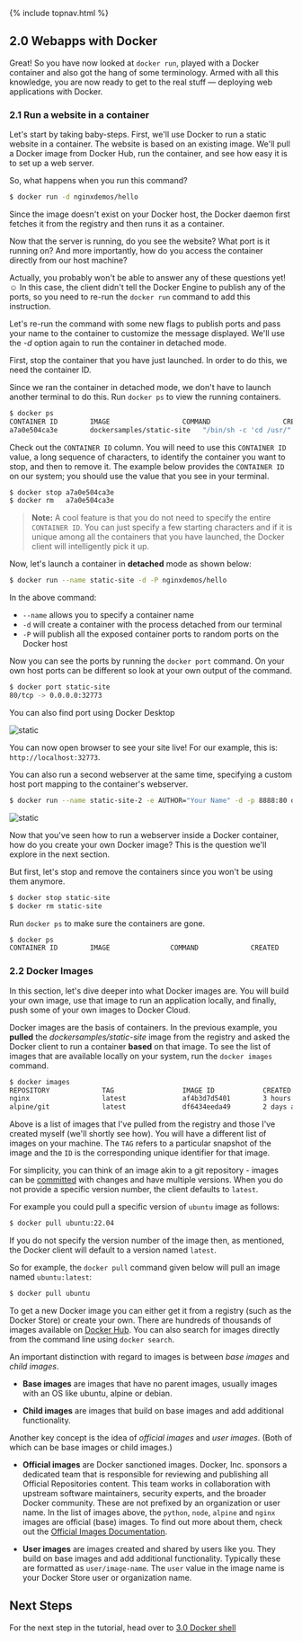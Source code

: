 {% include topnav.html %}

## 2.0 Webapps with Docker
Great! So you have now looked at `docker run`, played with a Docker container and also got the hang of some terminology. Armed with all this knowledge, you are now ready to get to the real stuff &#8212; deploying web applications with Docker.

### 2.1 Run a website in a container

Let's start by taking baby-steps. First, we'll use Docker to run a static website in a container. The website is based on an existing image. We'll pull a Docker image from Docker Hub, run the container, and see how easy it is to set up a web server.


So, what happens when you run this command?


```bash
$ docker run -d nginxdemos/hello
```

Since the image doesn't exist on your Docker host, the Docker daemon first fetches it from the registry and then runs it as a container.

Now that the server is running, do you see the website? What port is it running on? And more importantly, how do you access the container directly from our host machine?

Actually, you probably won't be able to answer any of these questions yet! &#9786; In this case, the client didn't tell the Docker Engine to publish any of the ports, so you need to re-run the `docker run` command to add this instruction.

Let's re-run the command with some new flags to publish ports and pass your name to the container to customize the message displayed. We'll use the *-d* option again to run the container in detached mode.

First, stop the container that you have just launched. In order to do this, we need the container ID.

Since we ran the container in detached mode, we don't have to launch another terminal to do this. Run `docker ps` to view the running containers.

```bash
$ docker ps
CONTAINER ID        IMAGE                  COMMAND                  CREATED             STATUS              PORTS               NAMES
a7a0e504ca3e        dockersamples/static-site   "/bin/sh -c 'cd /usr/"   28 seconds ago      Up 26 seconds       80/tcp, 443/tcp     stupefied_mahavira
```

Check out the `CONTAINER ID` column. You will need to use this `CONTAINER ID` value, a long sequence of characters, to identify the container you want to stop, and then to remove it. The example below provides the `CONTAINER ID` on our system; you should use the value that you see in your terminal.

```bash
$ docker stop a7a0e504ca3e
$ docker rm   a7a0e504ca3e
```

>**Note:** A cool feature is that you do not need to specify the entire `CONTAINER ID`. You can just specify a few starting characters and if it is unique among all the containers that you have launched, the Docker client will intelligently pick it up.

Now, let's launch a container in **detached** mode as shown below:

```bash
$ docker run --name static-site -d -P nginxdemos/hello
```

In the above command:

* `--name` allows you to specify a container name 
* `-d` will create a container with the process detached from our terminal
* `-P` will publish all the exposed container ports to random ports on the Docker host



Now you can see the ports by running the `docker port` command. On your own host ports can be different so look at your own output of the command. 

```bash
$ docker port static-site
80/tcp -> 0.0.0.0:32773
```

You can also find port using Docker Desktop 


<img src="./assets/Comingsoon.png" title="static"> 


You can now open browser to see your site live! For our example, this is: `http://localhost:32773`.


You can also run a second webserver at the same time, specifying a custom host port mapping to the container's webserver.

```bash
$ docker run --name static-site-2 -e AUTHOR="Your Name" -d -p 8888:80 dockersamples/static-site
```

<img src="./assets/Comingsoon.png" title="static"> 

Now that you've seen how to run a webserver inside a Docker container, how do you create your own Docker image? This is the question we'll explore in the next section.

But first, let's stop and remove the containers since you won't be using them anymore.

```bash
$ docker stop static-site
$ docker rm static-site
```
Run `docker ps` to make sure the containers are gone.

```bash
$ docker ps
CONTAINER ID        IMAGE               COMMAND             CREATED             STATUS              PORTS               NAMES
```

### 2.2 Docker Images

In this section, let's dive deeper into what Docker images are. You will build your own image, use that image to run an application locally, and finally, push some of your own images to Docker Cloud.

Docker images are the basis of containers. In the previous example, you **pulled** the *dockersamples/static-site* image from the registry and asked the Docker client to run a container **based** on that image. To see the list of images that are available locally on your system, run the `docker images` command.

```bash
$ docker images
REPOSITORY             TAG                 IMAGE ID            CREATED             SIZE
nginx                  latest              af4b3d7d5401        3 hours ago        190.5 MB
alpine/git             latest              df6434eeda49        2 days ago         43.4MB

```

Above is a list of images that I've pulled from the registry and those I've created myself (we'll shortly see how). You will have a different list of images on your machine. The `TAG` refers to a particular snapshot of the image and the `ID` is the corresponding unique identifier for that image.

For simplicity, you can think of an image akin to a git repository - images can be [committed](https://docs.docker.com/engine/reference/commandline/commit/) with changes and have multiple versions. When you do not provide a specific version number, the client defaults to `latest`.

For example you could pull a specific version of `ubuntu` image as follows:

```bash
$ docker pull ubuntu:22.04
```

If you do not specify the version number of the image then, as mentioned, the Docker client will default to a version named `latest`.

So for example, the `docker pull` command given below will pull an image named `ubuntu:latest`:

```bash
$ docker pull ubuntu
```

To get a new Docker image you can either get it from a registry (such as the Docker Store) or create your own. There are hundreds of thousands of images available on [Docker Hub](https://hub.docker.com/). You can also search for images directly from the command line using `docker search`.

An important distinction with regard to images is between _base images_ and _child images_.

- **Base images** are images that have no parent images, usually images with an OS like ubuntu, alpine or debian.

- **Child images** are images that build on base images and add additional functionality.

Another key concept is the idea of _official images_ and _user images_. (Both of which can be base images or child images.)

- **Official images** are Docker sanctioned images. Docker, Inc. sponsors a dedicated team that is responsible for reviewing and publishing all Official Repositories content. This team works in collaboration with upstream software maintainers, security experts, and the broader Docker community. These are not prefixed by an organization or user name. In the list of images above, the `python`, `node`, `alpine` and `nginx` images are official (base) images. To find out more about them, check out the [Official Images Documentation](https://docs.docker.com/docker-hub/official_repos/).

- **User images** are images created and shared by users like you. They build on base images and add additional functionality. Typically these are formatted as `user/image-name`. The `user` value in the image name is your Docker Store user or organization name.

## Next Steps
For the next step in the tutorial, head over to 
[3.0 Docker shell](./3-0-Docker-Shell.md)
